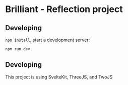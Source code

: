 # Brilliant - Reflection project

## Developing
 `npm install`, start a development server:

```bash
npm run dev
```

## Developing
This project is using SvelteKit, ThreeJS, and TwoJS